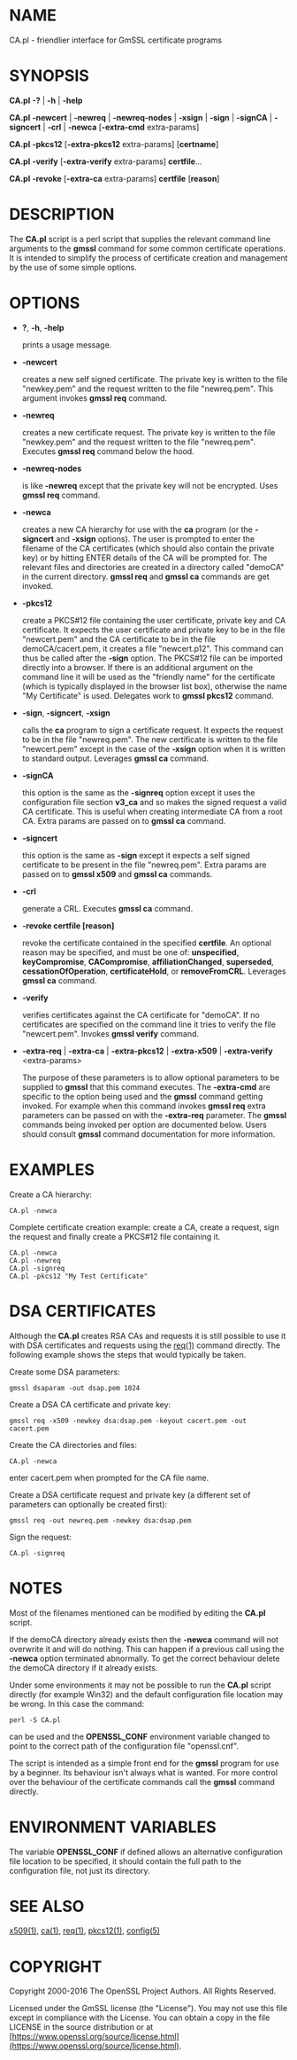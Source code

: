 # NAME

CA.pl - friendlier interface for GmSSL certificate programs

# SYNOPSIS

**CA.pl**
**-?** |
**-h** |
**-help**

**CA.pl**
**-newcert** |
**-newreq** |
**-newreq-nodes** |
**-xsign** |
**-sign** |
**-signCA** |
**-signcert** |
**-crl** |
**-newca**
\[**-extra-cmd** extra-params\]

**CA.pl** **-pkcs12** \[**-extra-pkcs12** extra-params\] \[**certname**\]

**CA.pl** **-verify** \[**-extra-verify** extra-params\] **certfile**...

**CA.pl** **-revoke** \[**-extra-ca** extra-params\] **certfile** \[**reason**\]

# DESCRIPTION

The **CA.pl** script is a perl script that supplies the relevant command line
arguments to the **gmssl** command for some common certificate operations.
It is intended to simplify the process of certificate creation and management
by the use of some simple options.

# OPTIONS

- **?**, **-h**, **-help**

    prints a usage message.

- **-newcert**

    creates a new self signed certificate. The private key is written to the file
    "newkey.pem" and the request written to the file "newreq.pem".
    This argument invokes **gmssl req** command.

- **-newreq**

    creates a new certificate request. The private key is written to the file
    "newkey.pem" and the request written to the file "newreq.pem".
    Executes **gmssl req** command below the hood.

- **-newreq-nodes**

    is like **-newreq** except that the private key will not be encrypted.
    Uses **gmssl req** command.

- **-newca**

    creates a new CA hierarchy for use with the **ca** program (or the **-signcert**
    and **-xsign** options). The user is prompted to enter the filename of the CA
    certificates (which should also contain the private key) or by hitting ENTER
    details of the CA will be prompted for. The relevant files and directories
    are created in a directory called "demoCA" in the current directory.
    **gmssl req** and **gmssl ca** commands are get invoked.

- **-pkcs12**

    create a PKCS#12 file containing the user certificate, private key and CA
    certificate. It expects the user certificate and private key to be in the
    file "newcert.pem" and the CA certificate to be in the file demoCA/cacert.pem,
    it creates a file "newcert.p12". This command can thus be called after the
    **-sign** option. The PKCS#12 file can be imported directly into a browser.
    If there is an additional argument on the command line it will be used as the
    "friendly name" for the certificate (which is typically displayed in the browser
    list box), otherwise the name "My Certificate" is used.
    Delegates work to **gmssl pkcs12** command.

- **-sign**, **-signcert**, **-xsign**

    calls the **ca** program to sign a certificate request. It expects the request
    to be in the file "newreq.pem". The new certificate is written to the file
    "newcert.pem" except in the case of the **-xsign** option when it is written
    to standard output. Leverages **gmssl ca** command.

- **-signCA**

    this option is the same as the **-signreq** option except it uses the configuration
    file section **v3\_ca** and so makes the signed request a valid CA certificate. This
    is useful when creating intermediate CA from a root CA.
    Extra params are passed on to **gmssl ca** command.

- **-signcert**

    this option is the same as **-sign** except it expects a self signed certificate
    to be present in the file "newreq.pem".
    Extra params are passed on to **gmssl x509** and **gmssl ca** commands.

- **-crl**

    generate a CRL. Executes **gmssl ca** command.

- **-revoke certfile \[reason\]**

    revoke the certificate contained in the specified **certfile**. An optional
    reason may be specified, and must be one of: **unspecified**,
    **keyCompromise**, **CACompromise**, **affiliationChanged**, **superseded**,
    **cessationOfOperation**, **certificateHold**, or **removeFromCRL**.
    Leverages **gmssl ca** command.

- **-verify**

    verifies certificates against the CA certificate for "demoCA". If no certificates
    are specified on the command line it tries to verify the file "newcert.pem".
    Invokes **gmssl verify** command.

- **-extra-req** | **-extra-ca** | **-extra-pkcs12** | **-extra-x509** | **-extra-verify** &lt;extra-params>

    The purpose of these parameters is to allow optional parameters to be supplied
    to **gmssl** that this command executes. The **-extra-cmd** are specific to the
    option being used and the **gmssl** command getting invoked. For example
    when this command invokes **gmssl req** extra parameters can be passed on
    with the **-extra-req** parameter. The
    **gmssl** commands being invoked per option are documented below.
    Users should consult **gmssl** command documentation for more information.

# EXAMPLES

Create a CA hierarchy:

    CA.pl -newca

Complete certificate creation example: create a CA, create a request, sign
the request and finally create a PKCS#12 file containing it.

    CA.pl -newca
    CA.pl -newreq
    CA.pl -signreq
    CA.pl -pkcs12 "My Test Certificate"

# DSA CERTIFICATES

Although the **CA.pl** creates RSA CAs and requests it is still possible to
use it with DSA certificates and requests using the [req(1)](http://man.he.net/man1/req) command
directly. The following example shows the steps that would typically be taken.

Create some DSA parameters:

    gmssl dsaparam -out dsap.pem 1024

Create a DSA CA certificate and private key:

    gmssl req -x509 -newkey dsa:dsap.pem -keyout cacert.pem -out cacert.pem

Create the CA directories and files:

    CA.pl -newca

enter cacert.pem when prompted for the CA file name.

Create a DSA certificate request and private key (a different set of parameters
can optionally be created first):

    gmssl req -out newreq.pem -newkey dsa:dsap.pem

Sign the request:

    CA.pl -signreq

# NOTES

Most of the filenames mentioned can be modified by editing the **CA.pl** script.

If the demoCA directory already exists then the **-newca** command will not
overwrite it and will do nothing. This can happen if a previous call using
the **-newca** option terminated abnormally. To get the correct behaviour
delete the demoCA directory if it already exists.

Under some environments it may not be possible to run the **CA.pl** script
directly (for example Win32) and the default configuration file location may
be wrong. In this case the command:

    perl -S CA.pl

can be used and the **OPENSSL\_CONF** environment variable changed to point to
the correct path of the configuration file "openssl.cnf".

The script is intended as a simple front end for the **gmssl** program for use
by a beginner. Its behaviour isn't always what is wanted. For more control over the
behaviour of the certificate commands call the **gmssl** command directly.

# ENVIRONMENT VARIABLES

The variable **OPENSSL\_CONF** if defined allows an alternative configuration
file location to be specified, it should contain the full path to the
configuration file, not just its directory.

# SEE ALSO

[x509(1)](http://man.he.net/man1/x509), [ca(1)](http://man.he.net/man1/ca), [req(1)](http://man.he.net/man1/req), [pkcs12(1)](http://man.he.net/man1/pkcs12),
[config(5)](http://man.he.net/man5/config)

# COPYRIGHT

Copyright 2000-2016 The OpenSSL Project Authors. All Rights Reserved.

Licensed under the GmSSL license (the "License").  You may not use
this file except in compliance with the License.  You can obtain a copy
in the file LICENSE in the source distribution or at
[https://www.openssl.org/source/license.html](https://www.openssl.org/source/license.html).
